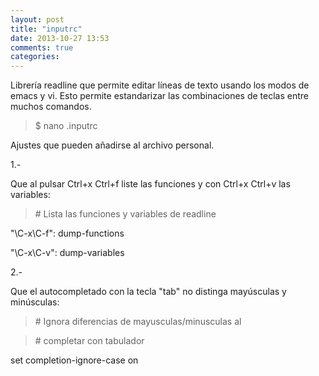```yaml
---
layout: post
title: "inputrc"
date: 2013-10-27 13:53
comments: true
categories: 
---
```

Librería readline que permite editar líneas de texto usando los modos de emacs y vi. Esto permite estandarizar las combinaciones de teclas entre muchos comandos. 

>$ nano .inputrc 

Ajustes que pueden añadirse al archivo personal. 

1.- 

Que al pulsar Ctrl+x Ctrl+f liste las funciones y con Ctrl+x Ctrl+v las variables: 

>\# Lista las funciones y variables de readline 

"\C-x\C-f": dump-functions 

"\C-x\C-v": dump-variables 

2.- 

Que el autocompletado con la tecla "tab" no distinga mayúsculas y minúsculas: 

>\# Ignora diferencias de mayusculas/minusculas al 

>\# completar con tabulador 

set completion-ignore-case on

